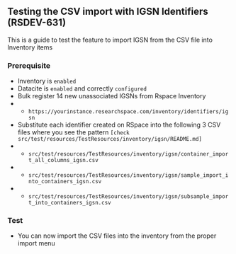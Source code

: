 ## Testing the CSV import with IGSN Identifiers (RSDEV-631)

This is a guide to test the feature to import IGSN from the CSV file into Inventory items

### Prerequisite

- Inventory is `enabled`
- Datacite is `enabled` and correctly `configured`
- Bulk register 14 new unassociated IGSNs from Rspace
  Inventory
- - `https://yourinstance.researchspace.com/inventory/identifiers/igsn`
- Substitute each identifier created on RSpace into the following 3 CSV files where you see the
  pattern `[check src/test/resources/TestResources/inventory/igsn/README.md]`
- - `src/test/resources/TestResources/inventory/igsn/container_import_all_columns_igsn.csv`
- - `src/test/resources/TestResources/inventory/igsn/sample_import_into_containers_igsn.csv`
- - `src/test/resources/TestResources/inventory/igsn/subsample_import_into_containers_igsn.csv`

### Test

- You can now import the CSV files into the inventory from the proper import menu